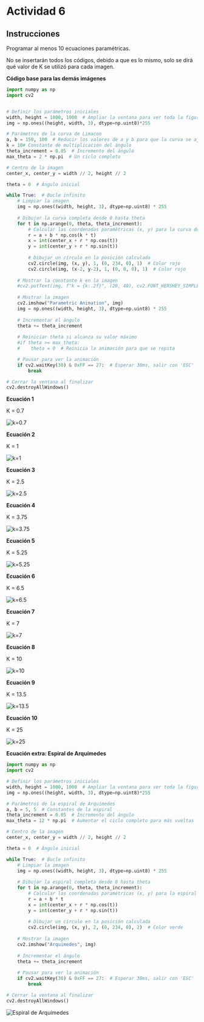 # Actividad 6

## Instrucciones

Programar al menos 10 ecuaciones paramétricas.  

No se insertarán todos los códigos, debido a que es lo mismo, solo se dirá qué valor de K se utilizó para cada imagen.  

**Código base para las demás imágenes**  

```python
import numpy as np
import cv2


# Definir los parámetros iniciales
width, height = 1000, 1000  # Ampliar la ventana para ver toda la figura
img = np.ones((height, width, 3), dtype=np.uint8)*255

# Parámetros de la curva de Limacon
a, b = 150, 100  # Reducir los valores de a y b para que la curva se ajuste mejor
k = 10# Constante de multiplicación del ángulo
theta_increment = 0.05  # Incremento del ángulo
max_theta = 2 * np.pi  # Un ciclo completo

# Centro de la imagen
center_x, center_y = width // 2, height // 2

theta = 0  # Ángulo inicial

while True:  # Bucle infinito
    # Limpiar la imagen
    img = np.ones((width, height, 3), dtype=np.uint8) * 255
    
    # Dibujar la curva completa desde 0 hasta theta
    for t in np.arange(0, theta, theta_increment):
        # Calcular las coordenadas paramétricas (x, y) para la curva de Limacon
        r = a + b * np.cos(k * t)
        x = int(center_x + r * np.cos(t))
        y = int(center_y + r * np.sin(t))
        
        # Dibujar un círculo en la posición calculada
        cv2.circle(img, (x, y), 1, (0, 234, 0), 1)  # Color rojo
        cv2.circle(img, (x-2, y-2), 1, (0, 0, 0), 1)  # Color rojo
    
    # Mostrar la constante k en la imagen
    #cv2.putText(img, f"k = {k:.2f}", (20, 40), cv2.FONT_HERSHEY_SIMPLEX, 1, (255, 255, 255), 2)
    
    # Mostrar la imagen
    cv2.imshow("Parametric Animation", img)
    img = np.ones((width, height, 3), dtype=np.uint8) * 255
    
    # Incrementar el ángulo
    theta += theta_increment
    
    # Reiniciar theta si alcanza su valor máximo
    #if theta >= max_theta:
    #    theta = 0  # Reinicia la animación para que se repita

    # Pausar para ver la animación
    if cv2.waitKey(30) & 0xFF == 27:  # Esperar 30ms, salir con 'ESC'
        break

# Cerrar la ventana al finalizar
cv2.destroyAllWindows()
```

**Ecuación 1**  

K = 0.7  

![k=0.7](Imagenes/k%20=%200.7.png)  

**Ecuación 2**  

K = 1  

![k=1](Imagenes/K%20=%201.png)  

**Ecuación 3**  

K = 2.5  

![k=2.5](Imagenes/k%20=%202.5.png)  

**Ecuación 4**  

K = 3.75  

![k=3.75](Imagenes/k%20=%203.75.png)  

**Ecuación 5**  

K = 5.25  

![k=5.25](Imagenes/k%20=%205.25.png)  

**Ecuación 6**  

K = 6.5  

![k=6.5](Imagenes/k%20=%206.5.png)

**Ecuación 7**  

K = 7  

![k=7](Imagenes/k%20=%207.png)  

**Ecuación 8**  

K = 10  

![k=10](Imagenes/k%20=%2010.png)  

**Ecuación 9**  

K = 13.5  

![k=13.5](Imagenes/k%20=%2013.5.png)  

**Ecuación 10**  

K = 25  

![k=25](Imagenes/k%20=%2025.png)  

**Ecuación extra: Espiral de Arquímedes**  

```python
import numpy as np
import cv2

# Definir los parámetros iniciales
width, height = 1000, 1000  # Ampliar la ventana para ver toda la figura
img = np.ones((height, width, 3), dtype=np.uint8)*255

# Parámetros de la espiral de Arquímedes
a, b = 5, 5  # Constantes de la espiral
theta_increment = 0.05  # Incremento del ángulo
max_theta = 12 * np.pi  # Aumentar el ciclo completo para más vueltas

# Centro de la imagen
center_x, center_y = width // 2, height // 2

theta = 0  # Ángulo inicial

while True:  # Bucle infinito
    # Limpiar la imagen
    img = np.ones((width, height, 3), dtype=np.uint8) * 255
    
    # Dibujar la espiral completa desde 0 hasta theta
    for t in np.arange(0, theta, theta_increment):
        # Calcular las coordenadas paramétricas (x, y) para la espiral de Arquímedes
        r = a + b * t
        x = int(center_x + r * np.cos(t))
        y = int(center_y + r * np.sin(t))
        
        # Dibujar un círculo en la posición calculada
        cv2.circle(img, (x, y), 2, (0, 234, 0), 2)  # Color verde
        
    # Mostrar la imagen
    cv2.imshow("Arquimedes", img)
    
    # Incrementar el ángulo
    theta += theta_increment
    
    # Pausar para ver la animación
    if cv2.waitKey(30) & 0xFF == 27:  # Esperar 30ms, salir con 'ESC'
        break

# Cerrar la ventana al finalizar
cv2.destroyAllWindows()
```
![Espiral de Arquímedes](Imagenes/Espiral%20de%20Arquímedes.png)  
